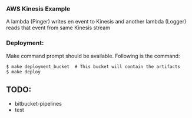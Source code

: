### AWS Kinesis Example

A lambda (Pinger) writes en event to Kinesis and another lambda (Logger) reads that event from same Kinesis stream

### Deployment:

Make command prompt should be available. Following is the command:

    $ make deployment_bucket  # This bucket will contain the artifacts
    $ make deploy

## TODO: 
- bitbucket-pipelines
- test
